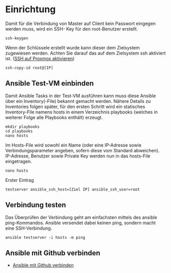 # Einrichtung

Damit für die Verbindung von Master auf Client kein Passwort eingegen werden muss, wird ein SSH-
Key für den root-Benutzer erstellt.

```
ssh-keygen
```
Wenn der Schlüssele erstellt wurde kann dieser dem Zielsystem zugewiesen werden. Achten Sie darauf das auf dem Zielsystem ssh aktiviert ist. ([SSH auf Proxmox aktivieren](https://github.com/guggenbergerME/linux_codes/blob/main/OS_Linux/ServerLinux/Proxmox/ssh/Readme.md))

```
ssh-copy-id root@[IP]
```

## Ansible Test-VM einbinden

Damit Ansible Tasks in der Test-VM ausführen kann muss diese Ansible über ein Inventory(-File)
bekannt gemacht werden. Nähere Details zu Inventories folgen später, für den ersten Schritt wird ein
statisches Inventory-File namens hosts in einem Verzeichnis playbooks (welches in weiterer Folge alle
Playbooks enthält) erzeugt.

```
mkdir playbooks
cd playbooks
nano hosts
```

Im Hosts-File wird sowohl ein Name (oder eine IP-Adresse sowie Verbindungsparameter angeben,
sofern diese vom Standard abweichen).
IP-Adresse, Benutzer sowie Private Key werden nun in das hosts-File eingetragen.

```
nano hosts
```
Erster Eintrag

```
testserver ansible_ssh_host=[Ziel IP] ansible_ssh_user=root
```

## Verbindung testen
Das Überprüfen der Verbindung geht am einfachsten mittels des ansible ping-Kommandos.
Ansible versendet dabei keinen ping, sondern macht eine SSH-Verbindung.

```
ansible testserver -i hosts -m ping
```

## Ansible mit Github verbinden

- [Ansible mit Github verbinden](https://github.com/guggenbergerME/linux_codes/blob/main/Einrichten%20%26%20Programme/Github/ssh/github_ssh.md)

